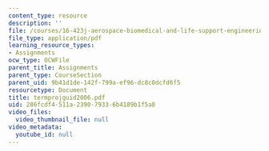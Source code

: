 ```yaml
---
content_type: resource
description: ''
file: /courses/16-423j-aerospace-biomedical-and-life-support-engineering-spring-2006/286fcdf4511a239079336b4189b1f5a8_termprojguid2006.pdf
file_type: application/pdf
learning_resource_types:
- Assignments
ocw_type: OCWFile
parent_title: Assignments
parent_type: CourseSection
parent_uid: 9b41d1de-142f-799a-ef96-dc8c0dcfd6f5
resourcetype: Document
title: termprojguid2006.pdf
uid: 286fcdf4-511a-2390-7933-6b4189b1f5a8
video_files:
  video_thumbnail_file: null
video_metadata:
  youtube_id: null
---
```

